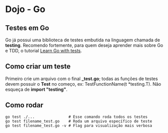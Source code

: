 # Dojo - Go

## Testes em Go

Go já possui uma biblioteca de testes embutida na linguagem chamada de **testing**. Recomendo fortemente, para quem deseja aprender mais sobre Go e TDD, o tutorial [Learn Go with tests](https://quii.gitbook.io/learn-go-with-tests/).


## Como criar um teste

Primeiro crie um arquivo com o final **_test.go**; todas as funções de testes devem possuir o **Test** no começo, ex: TestFunctionName(t *testing.T). Não esqueça de **import "testing"**.

## Como rodar

```
go test ./...               # Esse comando roda todos os testes
go test filename_test.go    # Roda um arquivo específico de teste
go test filename_test.go -v # Flag para visualização mais verbosa
```